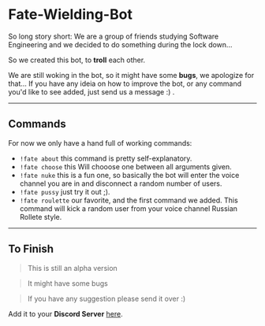 # Fate-Wielding-Bot

<p> So long story short: We are a group of friends studying Software Engineering and we decided to do something during the lock down... </p>
<p> So we created this bot, to <strong>troll</strong>  each other.</p>

We are still woking in the bot, so it might have some **bugs**, we apologize for that...
If you have any ideia on how to improve the bot, or any command you'd like to see added, just send us a message :) .

---

## Commands
<p> For now we only have a hand full of working commands:</p>

- `!fate about` this command is pretty self-explanatory.
- `!fate choose` this Will chooose one between all arguments given.
- `!fate nuke` this is a fun one, so basically the bot will enter the voice channel you are in and disconnect a random number of users.
- `!fate pussy` just try it out ;). 
- `!fate roulette` our favorite, and the first command we added. This command will kick a random user from your voice channel Russian Rollete style.

---
## To Finish
> This is still an alpha version

>It might have some bugs

> If you have any suggestion please send it over :)

Add it to your **Discord Server** [here](https://discord.com/api/oauth2/authorize?client_id=801580589903904799&permissions=8&scope=bot).